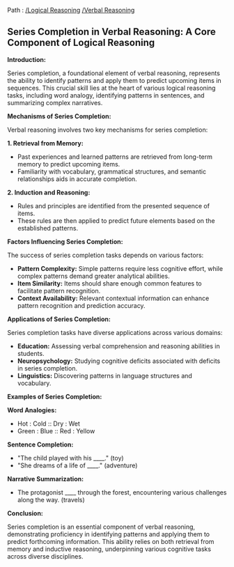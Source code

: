 Path : [/Logical Reasoning](<..\..\index.md>) [/Verbal Reasoning](<..\index.md>)
## Series Completion in Verbal Reasoning: A Core Component of Logical Reasoning

**Introduction:**

Series completion, a foundational element of verbal reasoning, represents the ability to identify patterns and apply them to predict upcoming items in sequences. This crucial skill lies at the heart of various logical reasoning tasks, including word analogy, identifying patterns in sentences, and summarizing complex narratives.


**Mechanisms of Series Completion:**

Verbal reasoning involves two key mechanisms for series completion:

**1. Retrieval from Memory:**

- Past experiences and learned patterns are retrieved from long-term memory to predict upcoming items.
- Familiarity with vocabulary, grammatical structures, and semantic relationships aids in accurate completion.


**2. Induction and Reasoning:**

- Rules and principles are identified from the presented sequence of items.
- These rules are then applied to predict future elements based on the established patterns.


**Factors Influencing Series Completion:**

The success of series completion tasks depends on various factors:

- **Pattern Complexity:** Simple patterns require less cognitive effort, while complex patterns demand greater analytical abilities.
- **Item Similarity:** Items should share enough common features to facilitate pattern recognition.
- **Context Availability:** Relevant contextual information can enhance pattern recognition and prediction accuracy.


**Applications of Series Completion:**

Series completion tasks have diverse applications across various domains:

- **Education:** Assessing verbal comprehension and reasoning abilities in students.
- **Neuropsychology:** Studying cognitive deficits associated with deficits in series completion.
- **Linguistics:** Discovering patterns in language structures and vocabulary.


**Examples of Series Completion:**

**Word Analogies:**

- Hot : Cold :: Dry : Wet
- Green : Blue :: Red : Yellow

**Sentence Completion:**

- "The child played with his ____." (toy)
- "She dreams of a life of ____." (adventure)


**Narrative Summarization:**

- The protagonist ____ through the forest, encountering various challenges along the way. (travels)

**Conclusion:**

Series completion is an essential component of verbal reasoning, demonstrating proficiency in identifying patterns and applying them to predict forthcoming information. This ability relies on both retrieval from memory and inductive reasoning, underpinning various cognitive tasks across diverse disciplines.
